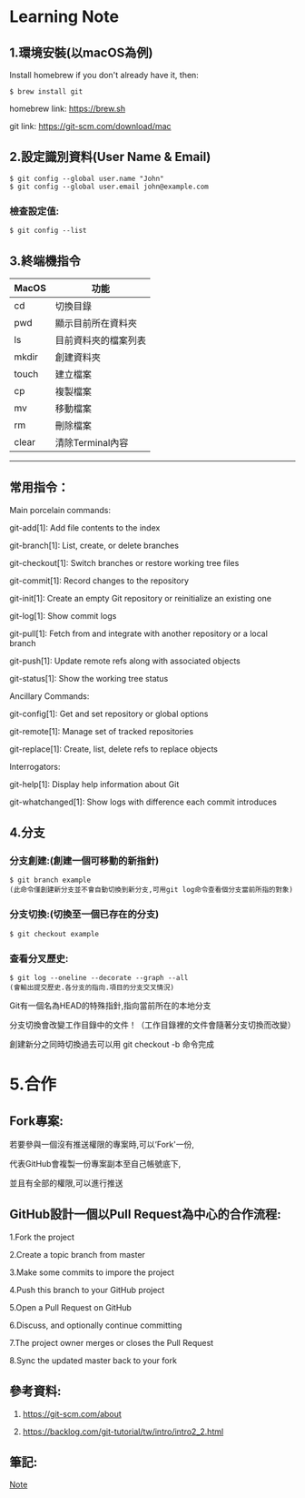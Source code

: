 # Learning Note

## 1.環境安裝(以macOS為例)
Install homebrew if you don't already have it, then:
```
$ brew install git
```
homebrew link: https://brew.sh

git link: https://git-scm.com/download/mac

## 2.設定識別資料(User Name & Email)
```
$ git config --global user.name "John"
$ git config --global user.email john@example.com
```
### 檢查設定值:
```
$ git config --list 
```

## 3.終端機指令
MacOS|功能
-----|--------
cd | 切換目錄
pwd | 顯示目前所在資料夾
ls | 目前資料夾的檔案列表
mkdir | 創建資料夾
touch | 建立檔案
cp | 複製檔案
mv | 移動檔案
rm | 刪除檔案
clear | 清除Terminal內容
-------------
## 常用指令：

Main porcelain commands:

git-add[1]: Add file contents to the index

git-branch[1]: List, create, or delete branches

git-checkout[1]: Switch branches or restore working tree files

git-commit[1]: Record changes to the repository

git-init[1]: Create an empty Git repository or reinitialize an existing one

git-log[1]: Show commit logs

git-pull[1]: Fetch from and integrate with another repository or a local branch

git-push[1]: Update remote refs along with associated objects

git-status[1]: Show the working tree status

Ancillary Commands:

git-config[1]: Get and set repository or global options

git-remote[1]: Manage set of tracked repositories

git-replace[1]: Create, list, delete refs to replace objects

Interrogators:

git-help[1]: Display help information about Git

git-whatchanged[1]: Show logs with difference each commit introduces
## 4.分支
### 分支創建:(創建一個可移動的新指針)
```
$ git branch example 
(此命令僅創建新分支並不會自動切換到新分支,可用git log命令查看個分支當前所指的對象)
```
### 分支切換:(切換至一個已存在的分支)
```
$ git checkout example
```
### 查看分叉歷史:
```
$ git log --oneline --decorate --graph --all
(會輸出提交歷史.各分支的指向.項目的分支交叉情況)
```
Git有一個名為HEAD的特殊指針,指向當前所在的本地分支

分支切換會改變工作目錄中的文件！（工作目錄裡的文件會隨著分支切換而改變）

創建新分之同時切換過去可以用 git checkout -b <newbranchname> 命令完成

# 5.合作
## Fork專案:
若要參與一個沒有推送權限的專案時,可以‘Fork'一份,

代表GitHub會複製一份專案副本至自己帳號底下,

並且有全部的權限,可以進行推送

## GitHub設計一個以Pull Request為中心的合作流程:

1.Fork the project

2.Create a topic branch from master

3.Make some commits to impore the project

4.Push this branch to your GitHub project

5.Open a Pull Request on GitHub

6.Discuss, and optionally continue committing

7.The project owner merges or closes the Pull Request

8.Sync the updated master back to your fork

## 參考資料:
1. https://git-scm.com/about

2. https://backlog.com/git-tutorial/tw/intro/intro2_2.html

## 筆記:
[Note](https://github.com/ChiaYunn/se109a/blob/master/hw/hw6/1.jpg)
